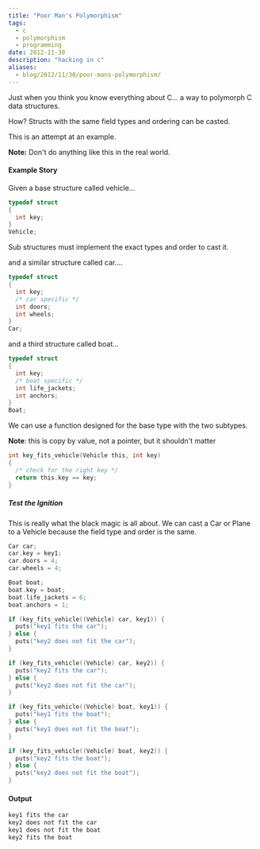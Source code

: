 ```yaml
---
title: "Poor Man's Polymorphism"
tags:
  - c
  - polymorphism
  - programming
date: 2012-11-30
description: "hacking in c"
aliases:
  - blog/2012/11/30/poor-mans-polymorphism/
---
```


Just when you think you know everything about C... a way to polymorph C data structures.

How?  Structs with the same field types and ordering can be casted.


This is an attempt at an example.

<div class="card bg-default">
<span class="larger"><b>Note:</b></span> Don't do anything like this in the real world.
</div>


#### Example Story

Given a base structure called vehicle...

```c
typedef struct 
{
  int key;
} 
Vehicle;
```

Sub structures must implement the exact types and order to cast it.

and a similar structure called car....

```c
typedef struct
{
  int key;
  /* car specific */
  int doors;
  int wheels;
}
Car;
```

and a third structure called boat...

```c
typedef struct 
{
  int key;
  /* boat specific */
  int life_jackets;
  int anchors;
}
Boat;
```

We can use a function designed for the base type with the two subtypes.

<div class="card bg-default">
	<b>Note</b>: this is copy by value, not a pointer, but it shouldn't matter
</div>

```c
int key_fits_vehicle(Vehicle this, int key)
{
  /* check for the right key */
  return this.key == key;
}
```

##### Test the Ignition

This is really what the black magic is all about.  We can cast a Car or Plane to a Vehicle because the field type and order is the same.

```c
Car car;
car.key = key1;
car.doors = 4;
car.wheels = 4;

Boat boat;
boat.key = boat;
boat.life_jackets = 6;
boat.anchors = 1;

if (key_fits_vehicle((Vehicle) car, key1)) {
  puts("key1 fits the car");
} else {
  puts("key2 does not fit the car");
}

if (key_fits_vehicle((Vehicle) car, key2)) {
  puts("key2 fits the car");
} else {
  puts("key2 does not fit the car");
}

if (key_fits_vehicle((Vehicle) boat, key1)) {
  puts("key1 fits the boat");
} else {
  puts("key1 does not fit the boat");
}

if (key_fits_vehicle((Vehicle) boat, key2)) {
  puts("key2 fits the boat");
} else {
  puts("key2 does not fit the boat");
}
```

#### Output

```bash
key1 fits the car
key2 does not fit the car
key1 does not fit the boat
key2 fits the boat
```



